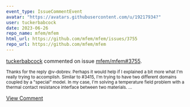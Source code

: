 ```yaml
---
event_type: IssueCommentEvent
avatar: "https://avatars.githubusercontent.com/u/19217934?"
user: tuckerbabcock
date: 2023-06-26
repo_name: mfem/mfem
html_url: https://github.com/mfem/mfem/issues/3755
repo_url: https://github.com/mfem/mfem
---
```


<a href='https://github.com/tuckerbabcock' target='_blank'>tuckerbabcock</a> commented on issue <a href='https://github.com/mfem/mfem/issues/3755' target='_blank'>mfem/mfem#3755</a>.

<small>Thanks for the reply @v-dobrev. Perhaps it would help if I explained a bit more what I'm really trying to accomplish. Similar to #3415, I'm trying to have two different domains coupled by a "special" model. In my case, I'm solving a temperature field problem with a thermal contact resistance interface between two materials....</small>

<a href='https://github.com/mfem/mfem/issues/3755' target='_blank'>View Comment</a>